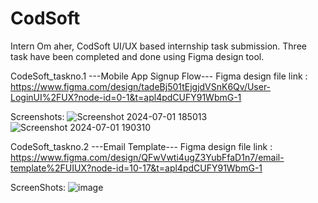 # CodSoft
Intern Om aher,
CodSoft UI/UX based internship task submission.
Three task have been completed and done using Figma design tool.


CodeSoft_taskno.1
---Mobile App Signup Flow---
Figma design file link : https://www.figma.com/design/tadeBj501tEjgjdVSnK6Qv/User-LoginUI%2FUX?node-id=0-1&t=apl4pdCUFY91WbmG-1


Screenshots:
![Screenshot 2024-07-01 185013](https://github.com/omBABA333/CodSoft/assets/101958712/b65d7d66-80d3-4c8d-a00f-2b83ee27626d)
![Screenshot 2024-07-01 190310](https://github.com/omBABA333/CodSoft/assets/101958712/34a0bde3-0171-4021-8272-b52574700200)


CodeSoft_taskno.2
---Email Template---
Figma design file link : https://www.figma.com/design/QFwVwti4ugZ3YubFfaD1n7/email-template%2FUIUX?node-id=10-17&t=apl4pdCUFY91WbmG-1


ScreenShots:
![image](https://github.com/omBABA333/CodSoft/assets/101958712/179db54f-dee9-4bdc-bdb2-5b6877f1c11f)
